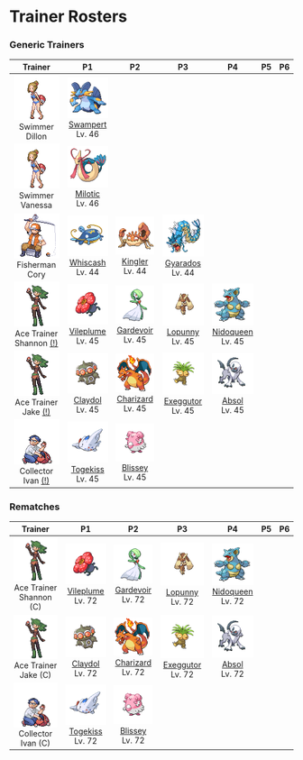# Trainer Rosters

### Generic Trainers

| Trainer | P1 | P2 | P3 | P4 | P5 | P6 |
|:-------:|:--:|:--:|:--:|:--:|:--:|:--:|
| ![Swimmer Dillon](../../assets/trainers/swimmer.png "Swimmer Dillon")<br>Swimmer Dillon | ![Swampert](../../assets/sprites/swampert/front.gif "Swampert")<br>[Swampert](../../pokemon/swampert.md/)<br>Lv. 46 |
| ![Swimmer Vanessa](../../assets/trainers/swimmer.png "Swimmer Vanessa")<br>Swimmer Vanessa | ![Milotic](../../assets/sprites/milotic/front.gif "Milotic")<br>[Milotic](../../pokemon/milotic.md/)<br>Lv. 46 |
| ![Fisherman Cory](../../assets/trainers/fisherman.png "Fisherman Cory")<br>Fisherman Cory | ![Whiscash](../../assets/sprites/whiscash/front.gif "Whiscash")<br>[Whiscash](../../pokemon/whiscash.md/)<br>Lv. 44 | ![Kingler](../../assets/sprites/kingler/front.gif "Kingler")<br>[Kingler](../../pokemon/kingler.md/)<br>Lv. 44 | ![Gyarados](../../assets/sprites/gyarados/front.gif "Gyarados")<br>[Gyarados](../../pokemon/gyarados.md/)<br>Lv. 44 |
| ![Ace Trainer Shannon (!)](../../assets/trainers/ace_trainer.png "Ace Trainer Shannon (!)")<br>Ace Trainer Shannon [(!)](#rematches) | ![Vileplume](../../assets/sprites/vileplume/front.gif "Vileplume")<br>[Vileplume](../../pokemon/vileplume.md/)<br>Lv. 45 | ![Gardevoir](../../assets/sprites/gardevoir/front.gif "Gardevoir")<br>[Gardevoir](../../pokemon/gardevoir.md/)<br>Lv. 45 | ![Lopunny](../../assets/sprites/lopunny/front.gif "Lopunny")<br>[Lopunny](../../pokemon/lopunny.md/)<br>Lv. 45 | ![Nidoqueen](../../assets/sprites/nidoqueen/front.gif "Nidoqueen")<br>[Nidoqueen](../../pokemon/nidoqueen.md/)<br>Lv. 45 |
| ![Ace Trainer Jake (!)](../../assets/trainers/ace_trainer.png "Ace Trainer Jake (!)")<br>Ace Trainer Jake [(!)](#rematches) | ![Claydol](../../assets/sprites/claydol/front.gif "Claydol")<br>[Claydol](../../pokemon/claydol.md/)<br>Lv. 45 | ![Charizard](../../assets/sprites/charizard/front.gif "Charizard")<br>[Charizard](../../pokemon/charizard.md/)<br>Lv. 45 | ![Exeggutor](../../assets/sprites/exeggutor/front.gif "Exeggutor")<br>[Exeggutor](../../pokemon/exeggutor.md/)<br>Lv. 45 | ![Absol](../../assets/sprites/absol/front.gif "Absol")<br>[Absol](../../pokemon/absol.md/)<br>Lv. 45 |
| ![Collector Ivan (!)](../../assets/trainers/collector.png "Collector Ivan (!)")<br>Collector Ivan [(!)](#rematches) | ![Togekiss](../../assets/sprites/togekiss/front.gif "Togekiss")<br>[Togekiss](../../pokemon/togekiss.md/)<br>Lv. 45 | ![Blissey](../../assets/sprites/blissey/front.gif "Blissey")<br>[Blissey](../../pokemon/blissey.md/)<br>Lv. 45 |


### Rematches

| Trainer | P1 | P2 | P3 | P4 | P5 | P6 |
|:-------:|:--:|:--:|:--:|:--:|:--:|:--:|
| ![Ace Trainer Shannon (C)](../../assets/trainers/ace_trainer.png "Ace Trainer Shannon (C)")<br>Ace Trainer Shannon (C) | ![Vileplume](../../assets/sprites/vileplume/front.gif "Vileplume")<br>[Vileplume](../../pokemon/vileplume.md/)<br>Lv. 72 | ![Gardevoir](../../assets/sprites/gardevoir/front.gif "Gardevoir")<br>[Gardevoir](../../pokemon/gardevoir.md/)<br>Lv. 72 | ![Lopunny](../../assets/sprites/lopunny/front.gif "Lopunny")<br>[Lopunny](../../pokemon/lopunny.md/)<br>Lv. 72 | ![Nidoqueen](../../assets/sprites/nidoqueen/front.gif "Nidoqueen")<br>[Nidoqueen](../../pokemon/nidoqueen.md/)<br>Lv. 72 |
| ![Ace Trainer Jake (C)](../../assets/trainers/ace_trainer.png "Ace Trainer Jake (C)")<br>Ace Trainer Jake (C) | ![Claydol](../../assets/sprites/claydol/front.gif "Claydol")<br>[Claydol](../../pokemon/claydol.md/)<br>Lv. 72 | ![Charizard](../../assets/sprites/charizard/front.gif "Charizard")<br>[Charizard](../../pokemon/charizard.md/)<br>Lv. 72 | ![Exeggutor](../../assets/sprites/exeggutor/front.gif "Exeggutor")<br>[Exeggutor](../../pokemon/exeggutor.md/)<br>Lv. 72 | ![Absol](../../assets/sprites/absol/front.gif "Absol")<br>[Absol](../../pokemon/absol.md/)<br>Lv. 72 |
| ![Collector Ivan (C)](../../assets/trainers/collector.png "Collector Ivan (C)")<br>Collector Ivan (C) | ![Togekiss](../../assets/sprites/togekiss/front.gif "Togekiss")<br>[Togekiss](../../pokemon/togekiss.md/)<br>Lv. 72 | ![Blissey](../../assets/sprites/blissey/front.gif "Blissey")<br>[Blissey](../../pokemon/blissey.md/)<br>Lv. 72 |

